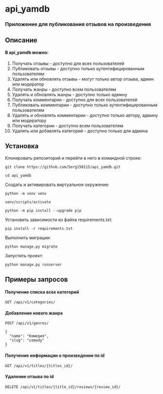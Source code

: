 # api_yamdb
### Приложение для публикования отзывов на произведения

## Описание
#### В api_yamdb можно:

1. Получать отзывы - доступно для всех пользователей
2. Публиковать отзывы - доступно только аутентифицированным пользователям
3. Удалять или обновлять отзывы - могут только автор отзыва, админ или модератор
4. Получать жанры - доступно всем пользователям
5. Удалять и обновлять жанры - доступно только админу
6. Получать комментарии - доступно для всех пользователей
7. Публиковать комментарии - доступно только аутентифицированным пользователям
8. Удалять и обновлять комментарии - доступно только автору, админу или модератору
9. Получать категории - доступно всем пользователям
10. Удалять или добавлять категорий - доступно только для админа
   
## Установка

Клонировать репозиторий и перейти в него в командной строке:

```
git clone https://github.com/Serg150115/api_yamdb.git
```

```
cd api_yamdb
```

Cоздать и активировать виртуальное окружение:

```
python -m venv venv
```

```
venv/scripts/activate
```

```
python -m pip install --upgrade pip
```

Установить зависимости из файла requirements.txt:

```
pip install -r requirements.txt
```

Выполнить миграции:

```
python manage.py migrate
```

Запустить проект:

```
python manage.py runserver
```

## Примеры запросов

#### Получение списка всех категорий
```
GET /api/v1/categories/
```

#### Добавление нового жанра

```
POST /api/v1/genres/

{
  "name": "Комедия",
  "slug": "comedy"
}
```

#### Получение информации о произведении по id

```
GET /api/v1/titles/{titles_id}/
```

#### Удаление отзыва по id

```
DELETE /api/v1/titles/{title_id}/reviews/{review_id}/
```